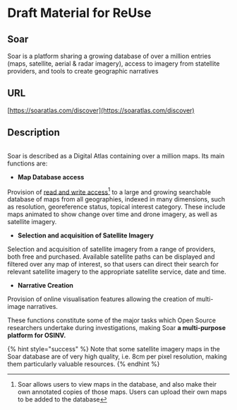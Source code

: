 # Draft Material for ReUse

## Soar

Soar is a platform sharing a growing database of over a million entries (maps, satellite, aerial & radar imagery), access to imagery from statellite providers, and tools to create geographic narratives

## URL

[https://soaratlas.com/discover](https://soaratlas.com/discover)

## Description

<figure><img src=".gitbook/assets/SOAR57secs VERSION2 ezgif-2389f6798f6c69.gif" alt=""><figcaption></figcaption></figure>

Soar is described as a Digital Atlas containing over a million maps. Its main functions are:

* **Map Database access**

Provision of [read and write access](#user-content-fn-1)[^1] to a large and growing searchable database of maps from all geographies, indexed in many dimensions, such as resolution, georeference status,  topical interest category. These include maps animated to show change over time and drone imagery, as well as satellite imagery.

* **Selection and acquisition of Satellite Imagery**

Selection and acquisition of satellite imagery from a range of providers, both free and purchased. Available satellite paths can be displayed and filtered over any map of interest, so that users can direct their search for relevant satellite imagery to the appropriate satellite service, date and time.

* **Narrative Creation**

Provision of online visualisation features allowing the creation of multi-image narratives.&#x20;

These functions constitute some of the major tasks which Open Source researchers undertake during investigations, making Soar **a multi-purpose platform for OSINV.**

{% hint style="success" %}
Note that some satellite imagery maps in the Soar database are of very high quality, i.e. 8cm per pixel resolution, making them particularly valuable resources.
{% endhint %}



[^1]: Soar allows users to view maps in the database, and also make their own annotated copies of those maps. Users can upload their own maps to be added to the database
